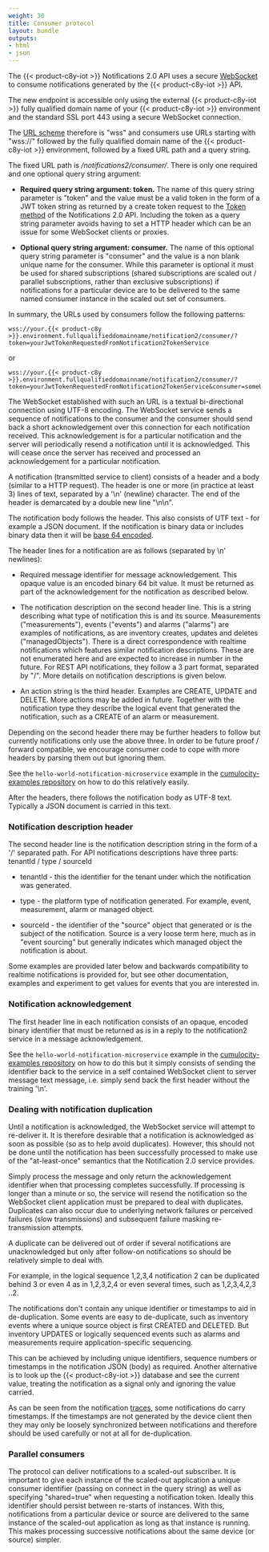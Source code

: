 ```yaml
---
weight: 30
title: Consumer protocol
layout: bundle
outputs:
- html
- json
---
```


The {{< product-c8y-iot >}} Notifications 2.0 API uses a secure [WebSocket](https://en.wikipedia.org/wiki/WebSocket) to consume notifications generated by the {{< product-c8y-iot >}} API.

The new endpoint is accessible only using the external {{< product-c8y-iot >}} fully qualified domain name of your {{< product-c8y-iot >}} environment and the standard SSL port 443 using a secure WebSocket connection.

The [URL scheme](https://en.wikipedia.org/wiki/List_of_URI_schemes) therefore is "wss" and consumers use URLs starting with "wss://" followed by the fully qualified domain name of the {{< product-c8y-iot >}} environment, followed by a fixed URL path and a query string.

The fixed URL path is */notifications2/consumer/*. There is only one required and one optional query string argument:

* **Required query string argument: token.** The name of this query string parameter is "token" and the value must be a valid token in the form of a JWT token string as returned by a create token request to the [Token method]({{cumulocity_domain}}/api/#section/#tokens) of the Notifications 2.0 API. Including the token as a query string parameter avoids having to set a HTTP header which can be an issue for some WebSocket clients or proxies.

* **Optional query string argument: consumer.** The name of this optional query string parameter is "consumer" and the value is a non blank unique name for the consumer. While this parameter is optional it must be used for shared subscriptions (shared subscriptions are scaled out / parallel subscriptions, rather than exclusive subscriptions) if notifications for a particular device are to be delivered to the same named consumer instance in the scaled out set of consumers.

In summary, the URLs used by consumers follow the following patterns:

```
wss://your.{{< product-c8y >}}.environment.fullqualifieddomainname/notification2/consumer/?token=yourJwtTokenRequestedFromNotification2TokenService
```
or
```
wss://your.{{< product-c8y >}}.environment.fullqualifieddomainname/notification2/consumer/?token=yourJwtTokenRequestedFromNotification2TokenService&consumer=someUniqueNameForThisConsumer
```

The WebSocket established with such an URL is a textual bi-directional connection using UTF-8 encoding. The WebSocket service sends a sequence of notifications to the consumer and the consumer should send back a short acknowledgement over this connection for each notification received. This acknowledgement is for a particular notification and the server will periodically resend a notification until it is acknowledged. This will cease once the server has received and processed an acknowledgement for a particular notification.

A notification (transmitted service to client) consists of a header and a body (similar to a HTTP request). The header is one or more (in practice at least 3) lines of text, separated by a '\n' (newline) character. The end of the header is demarcated by a double new line "\n\n".

The notification body follows the header. This also consists of UTF text - for example a JSON document. If the notification is binary data or includes binary data then it will be [base 64 encoded](https://en.wikipedia.org/wiki/Base64).

The header lines for a notification are as follows (separated by \n' newlines):

* Required message identifier for message acknowledgement. This opaque value is an encoded binary 64 bit value. It must be returned as part of the acknowledgement for the notification as described below.

* The notification description on the second header line. This is a string describing what type of notification this is and its source.  Measurements ("measurements"), events ("events") and alarms ("alarms") are examples of notifications, as are inventory creates, updates and deletes ("managedObjects"). There is a direct correspondence with realtime notifications which features similar notification descriptions. These are not enumerated here and are expected to increase in number in the future. For REST API notifications, they follow a 3 part format, separated by "/". More details on notification descriptions is given below.

* An action string is the third header. Examples are CREATE, UPDATE and DELETE. More actions may be added in future. Together with the notification type they describe the logical event that generated the notification, such as a CREATE of an alarm or measurement.

Depending on the second header there may be further headers to follow but currently notifications only use the above three. In order to be future proof / forward compatible, we encourage consumer code to cope with more headers by parsing them out but ignoring them.

See the `hello-world-notification-microservice` example in the [cumulocity-examples repository](https://github.com/SoftwareAG/cumulocity-examples/tree/develop/hello-world-notification-microservice) on how to do this relatively easily.

After the headers, there follows the notification body as UTF-8 text. Typically a JSON document is carried in this text.

### Notification description header

The second header line is the notification description string in the form of a '/' separated path. For API notifications descriptions have three parts: tenantId / type / sourceId

* tenantId - this the identifier for the tenant under which the notification was generated.

* type - the platform type of notification generated. For example, event, measurement, alarm or managed object.

* sourceId - the identifier of the "source" object that generated or is the subject of the notification. Source is a very loose term here, much as in "event sourcing" but generally indicates which managed object the notification is about.

Some examples are provided later below and backwards compatibility to realtime notifications is provided for, but see other documentation, examples and experiment to get values for events that you are interested in.

### Notification acknowledgement

The first header line in each notification consists of an opaque, encoded binary identifier that must be returned as is in a reply to the notification2 service in a message acknowledgement.

See the `hello-world-notification-microservice` example in the [cumulocity-examples repository](https://github.com/SoftwareAG/cumulocity-examples/tree/develop/hello-world-notification-microservice) on how to do this but it simply consists of sending the identifier back to the service in a self contained WebSocket client to server message text message, i.e. simply send back the first header without the training '\n'.


### Dealing with notification duplication

Until a notification is acknowledged, the WebSocket service will attempt to re-deliver it. It is therefore desirable that a notification is acknowledged as soon as possible (so as to help avoid duplicates). However, this should not be done until the notification has been successfully processed to make use of the "at-least-once" semantics that the Notification 2.0 service provides.

Simply process the message and only return the acknowledgement identifier when that processing completes successfully. If processing is longer than a minute or so, the service will resend the notification so the WebSocket client application must be prepared to deal with duplicates. Duplicates can also occur due to underlying network failures or perceived failures (slow transmissions) and subsequent failure masking re-transmission attempts.

A duplicate can be delivered out of order if several notifications are unacknowledged but only after follow-on notifications so should be relatively simple to deal with.

For example, in the logical sequence 1,2,3,4 notification 2 can be duplicated behind 3 or even 4 as in 1,2,3,2,4 or even several times, such as 1,2,3,4,2,3 ..2.

The notifications don't contain any unique identifier or timestamps to aid in de-duplication. Some events are easy to de-duplicate, such as inventory events where a unique source object is first CREATED and DELETED. But inventory UPDATES or logically sequenced events such as alarms and measurements require application-specific sequencing.

This can be achieved by including unique identifiers, sequence numbers or timestamps in the notification JSON (body) as required. Another alternative is to look up the {{< product-c8y-iot >}} database and see the current value, treating the notification as a signal only and ignoring the value carried.

As can be seen from the notification [traces](#traces), some notifications do carry timestamps. If the timestamps are not generated by the device client then they may only be loosely synchronized between notifications and therefore should be used carefully or not at all for de-duplication.

### Parallel consumers

The protocol can deliver notifications to a scaled-out subscriber. It is important to give each instance of the scaled-out application a unique consumer identifier (passing on connect in the query string) as well as specifying "shared=true" when requesting a notification token. Ideally this identifier should persist between re-starts of instances. With this, notifications from a particular device or source are delivered to the same instance of the scaled-out application as long as that instance is running. This makes processing successive notifications about the same device (or source) simpler.

